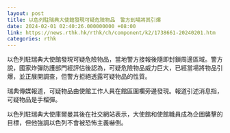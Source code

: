 ```yaml
---
layout: post
title: 以色列駐瑞典大使館發現可疑危險物品　警方到場將其引爆
date: 2024-02-01 02:40:26.000000000 +08:00
link: https://news.rthk.hk/rthk/ch/component/k2/1738661-20240201.htm
categories: rthk
---
```


以色列駐瑞典大使館發現可疑危險物品，當地警方接報後隨即封鎖周邊區域。警方說，國家炸彈防護部門經評估後認為，可疑危險物品威力巨大，已經當場將物品引爆，並正展開調查，但警方拒絕透露可疑物品的性質。

瑞典傳媒報道，可疑物品由使館工作人員在館區圍欄旁邊發現。報道引述消息指，可疑物品是手榴彈。

以色列駐瑞典大使庫爾曼其後在社交網站表示，大使館和使館職員成為企圖襲擊的目標，但他強調以色列不會被恐怖主義嚇倒。
